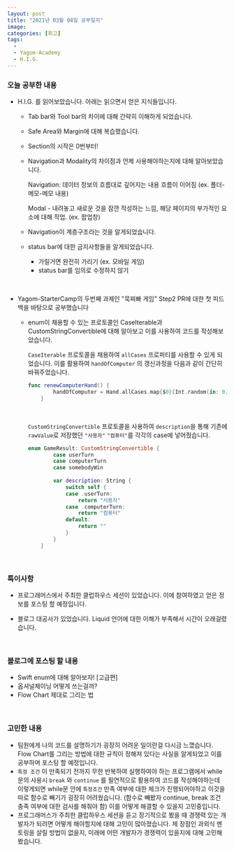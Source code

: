 ```yaml
---
layout: post
title: "2021년 03월 04일 공부일지"
image:
categories: [회고]
tags:
  - 
  - Yagom-Academy
  - H.I.G.
---
```




### 오늘 공부한 내용

- H.I.G. 를 읽어보았습니다. 아래는 읽으면서 얻은 지식들입니다.

  - Tab bar와 Tool bar의 차이에 대해 간략히 이해하게 되었습니다.

  - Safe Area와  Margin에 대해 복습했습니다.

  - Section의 시작은 0번부터!

  - Navigation과 Modality의 차이점과 언제 사용해야하는지에 대해 알아보았습니다.

    Navigation:  데이터 정보의 흐름대로 깊어지는 내용 흐름이 이어짐 (ex. 폴더-메모-메모 내용)

    Modal - 내려놓고 새로운 것을 잠깐 작성하는 느낌, 해당 페이지의 부가적인 요소에 대해 작업. (ex. 팝업창)

  - Navigation이 계층구조라는 것을 알게되었습니다.

  - status bar에 대한 금지사항들을 알게되었습니다.

    - 가릴거면 완전히 가리기 (ex. 모바일 게임)
    - status bar를 임의로 수정하지 않기


<br/>

- Yagom-StarterCamp의 두번째 과제인 "묵찌빠 게임" Step2 PR에 대한 첫 피드백을 바탕으로 공부했습니다

  - enum이 채용할 수 있는 프로토콜인 CaseIterable과 CustomStringConvertible에 대해 알아보고 이를 사용하여 코드를 작성해보았습니다.

    `CaseIterable` 프로토콜을 채용하여 `allCases` 프로퍼티를 사용할 수 있게 되었습니다. 이를 활용하여 `handOfComputer` 의 갱신과정을 다음과 같이 간단히 바꿔주었습니다.

    ```swift
    func renewComputerHand() {
            handOfComputer = Hand.allCases.map{$0}[Int.random(in: 0...2)]
        }
    ```

    <br/>

    `CustomStringConvertible` 프로토콜을 사용하여 `description`을 통해 기존에 `rawValue`로 저장했던 `"사용자"` `"컴퓨터"`를 각각의 case에 넣어줬습니다.

    ```swift
    enum GameResult: CustomStringConvertible {
            case userTurn
            case computerTurn
            case somebodyWin
            
            var description: String {
                switch self {
                case .userTurn:
                    return "사용자"
                case .computerTurn:
                    return "컴퓨터"
                default:
                    return ""
                }
            }
        }
    ```

  <br/>

### 특이사항

- 프로그래머스에서 주최한 클럽하우스 세션이 있었습니다. 이에 참여하였고 얻은 정보를 포스팅 할 예정입니다.

- 블로그 대공사가 있었습니다. Liquid 언어에 대한 이해가 부족해서 시간이 오래걸렸습니다.

  

<br/>

### 블로그에 포스팅 할 내용

- Swift enum에 대해 알아보자! [고급편]
- 옵셔널체이닝 어떻게 쓰는걸까?
- Flow Chart 제대로 그리는 법

<br/>

### 고민한 내용

- 팀원에게 나의 코드를 설명하기가 굉장히 어려운 일이란걸 다시금 느꼈습니다. Flow Chart를 그리는 방법에 대한 규칙이 정해져 있다는 사실을 알게되었고 이를 공부하며 포스팅 할 예정입니다.
- `특정 조건` 이 만족되기 전까지 무한 반복하여 실행하여야 하는 프로그램에서 while문의 사용시 `break` 와 `continue` 를 필연적으로 활용하여 코드를 작성해야하는데 이렇게되면 while문 안에 `특정조건`  만족 여부에 대한 체크가 진행되어야하고 이것을 따로 함수로 빼기가 굉장히 어려웠습니다. (함수로 빼봤자 continue, break 조건 충족 여부에 대한 검사를 해줘야 함) 이를 어떻게 해결할 수 있을지 고민중입니다.
- 프로그래머스가 주최한 클럽하우스 세션을 듣고 장기적으로 봤을 때 경쟁력 있는 개발자가 되려면 어떻게 해야할지에 대해 고민이 많아졌습니다. 제 장점인 과외식 멘토링을 살릴 방법이 없을지, 미래에 어떤 개발자가 경쟁력이 있을지에 대해 고민해봤습니다.


